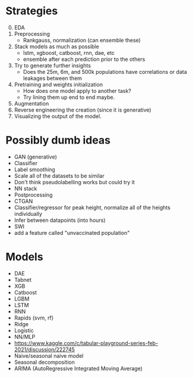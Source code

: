 # Strategies

0. EDA
1. Preprocessing
    - Rankgauss, normalization (can ensemble these)
2. Stack models as much as possible
    - lstm, xgboost, catboost, rnn, dae, etc
    - ensemble after each prediction prior to the others
3. Try to generate further insights
    - Does the 25m, 6m, and 500k populations have correlations or data leakages between them
4. Pretraining and weights initialization
    - How does one model apply to another task?
    - Try lining them up end to end maybe.
5. Augmentation
6. Reverse engineering the creation (since it is generative)
7. Visualizing the output of the model.

# Possibly dumb ideas
- GAN (generative)
- Classifier
- Label smoothing
- Scale all of the datasets to be similar
- Don't think pseudolabelling works but could try it
- NN stack
- Postprocessing
- CTGAN
- Classifier/regressor for peak height, normalize all of the heights individually
- Infer between datapoints (into hours)
- SWI
- add a feature called "unvaccinated population"

# Models
- DAE
- Tabnet
- XGB
- Catboost
- LGBM
- LSTM
- RNN
- Rapids (svm, rf)
- Ridge
- Logistic
- NN/MLP
- https://www.kaggle.com/c/tabular-playground-series-feb-2021/discussion/222745
- Naive/seasonal naive model
- Seasonal decomposition
- ARIMA (AutoRegressive Integrated Moving Average)